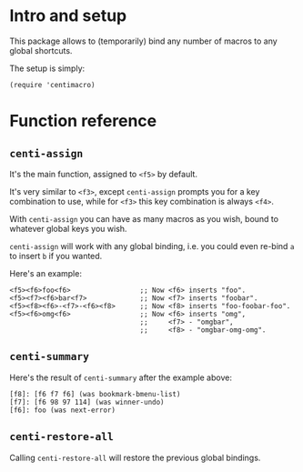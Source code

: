 # Intro and setup
This package allows to (temporarily) bind any number of macros to any
global shortcuts.

The setup is simply:

    (require 'centimacro)

# Function reference
## `centi-assign`
It's the main function, assigned to `<f5>` by default.

It's very similar to `<f3>`, except `centi-assign` prompts you for a
key combination to use, while for `<f3>` this key combination is
always `<f4>`.

With `centi-assign` you can have as many macros as you wish, bound to
whatever global keys you wish.

`centi-assign` will work with any global binding, i.e. you could even
re-bind `a` to insert `b` if you wanted.

Here's an example:

    <f5><f6>foo<f6>                 ;; Now <f6> inserts "foo".
    <f5><f7><f6>bar<f7>             ;; Now <f7> inserts "foobar".
    <f5><f8><f6>-<f7>-<f6><f8>      ;; Now <f8> inserts "foo-foobar-foo".
    <f5><f6>omg<f6>                 ;; Now <f6> inserts "omg",
                                    ;;     <f7> - "omgbar",
                                    ;;     <f8> - "omgbar-omg-omg".
                                    
## `centi-summary`
Here's the result of `centi-summary` after the example above:

    [f8]: [f6 f7 f6] (was bookmark-bmenu-list)
    [f7]: [f6 98 97 114] (was winner-undo)
    [f6]: foo (was next-error)

## `centi-restore-all`

Calling `centi-restore-all` will restore the previous global bindings.
